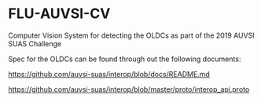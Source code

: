 # FLU-AUVSI-CV
Computer Vision System for detecting the OLDCs as part of the 2019 AUVSI SUAS Challenge

Spec for the OLDCs can be found through out the following documents:

https://github.com/auvsi-suas/interop/blob/docs/README.md

https://github.com/auvsi-suas/interop/blob/master/proto/interop_api.proto
